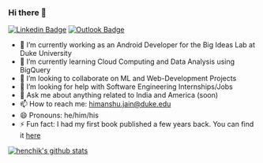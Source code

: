 ### Hi there 👋

[![Linkedin Badge](https://img.shields.io/badge/-Himanshu%20Jain-blue?style=flat-square&logo=Linkedin&logoColor=white)](https://www.linkedin.com/in/hkj17/) [![Outlook Badge](https://img.shields.io/badge/-himanshukj17122000@gmail.com-c14438?style=flat-square&logo=Outlook&logoColor=white)](mailto:himanshukj17122000@gmail.com)

- 🔭 I’m currently working as an Android Developer for the Big Ideas Lab at Duke University
- 🌱 I’m currently learning Cloud Computing and Data Analysis using BigQuery
- 👯 I’m looking to collaborate on ML and Web-Development Projects
- 🤔 I’m looking for help with Software Engineering Internships/Jobs
- 💬 Ask me about anything related to India and America (soon)
- 📫 How to reach me: himanshu.jain@duke.edu
- 😄 Pronouns: he/him/his
- ⚡ Fun fact: I had my first book published a few years back. You can find it [here](https://www.amazon.in/Friendship-Beyond-Borders-Ayela-Chughtai-ebook/dp/B07G797MF7)

[![henchik's github stats](https://github-readme-stats.vercel.app/api?username=himanshukj17122000)](https://github.com/himanshukj17122000)

